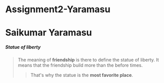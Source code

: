 # Assignment2-Yaramasu
# Saikumar Yaramasu
##### Statue of liberty
> The meaning of **friendship** is there to define the statue of liberty.
>It means that the friendship build more than the before times.
>> That's why the statue is the **most favorite place**.